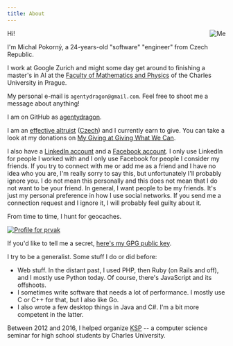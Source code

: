 ```yaml
---
title: About
---
```


<!-- md5("pok@rny.cz") -->
<img src="http://www.gravatar.com/avatar/d3ac2004810ac193c989d403a3bbe29c?s=200"
     class="avatar"
     style="float: right;"
     alt="Me">

Hi!

I'm Michal Pokorný, a 24-years-old "software" "engineer" from Czech Republic.

I work at Google Zurich and might some day get around to finishing
a master's in AI at the [Faculty of Mathematics and Physics][mff]
of the Charles University in Prague.
<!-- TODO: stredni skola? -->

My personal e-mail is `agentydragon@gmail.com`.
Feel free to shoot me a message about anything!

I am on GitHub as [agentydragon][github].

I am an [effective altruist][ea] ([Czech][ea-cz]) and I currently earn to give.
You can take a look at my donations on [My Giving at Giving What We Can][my-giving].

I also have a [LinkedIn account][linkedin] and a [Facebook account][facebook].
I only use LinkedIn for people I worked with and I only use Facebook for people
I consider my friends. If you try to connect with me or add me as a friend
and I have no idea who you are, I'm really sorry to say this, but unfortunately
I'll probably ignore you. I do not mean this personally and this does not mean
that I do not want to be your friend. In general, I want people to be my
friends. It's just my personal preference in how I use social networks. If you
send me a connection request and I ignore it, I will probably feel guilty about
it.

From time to time, I hunt for geocaches.

<a href="https://www.geocaching.com/profile/?guid=8011109d-8913-415c-9272-3e82426f3835" target="_blank">
<img src="https://img.geocaching.com/stats/img.aspx?txt=Ooooh,+shiny!&uid=8011109d-8913-415c-9272-3e82426f3835&bg=1" alt="Profile for prvak" />
</a>

If you'd like to tell me a secret,
[here's my GPG public key](/static/pubkey.gpg).

I try to be a generalist. Some stuff I do or did before:

 * Web stuff. In the distant past, I used PHP, then Ruby (on Rails and off),
   and I mostly use Python today. Of course, there's JavaScript and its
   offshoots.
 * I sometimes write software that needs a lot of performance.
   I mostly use C or C++ for that, but I also like Go.
 * I also wrote a few desktop things in Java and C#. I'm a bit more competent
   in the latter.

Between 2012 and 2016, I helped organize [KSP][ksp] -- a computer science
seminar for high school students by Charles University.

[ea]: https://www.effectivealtruism.org/
[ea-cz]: http://www.efektivni-altruismus.cz/
[mff]: http://www.mff.cuni.cz/
[github]: https://github.com/agentydragon
[linkedin]: https://linkedin.com/in/agentydragon
[facebook]: https://facebook.com/agentydragon
[ksp]: https://ksp.mff.cuni.cz/
[my-giving]: https://www.givingwhatwecan.org/igivedisplay?publicid=11360&publicauth=600761404
